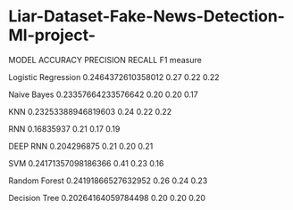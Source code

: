 # Liar-Dataset-Fake-News-Detection-Ml-project-

MODEL                         ACCURACY           PRECISION     RECALL      F1 measure

Logistic Regression     0.2464372610358012         0.27         0.22         0.22

Naive Bayes             0.23357664233576642        0.20         0.20         0.17 

KNN                     0.23253388946819603        0.24         0.22         0.22 

RNN                     0.16835937                 0.21         0.17         0.19

DEEP RNN                0.204296875                0.21         0.20         0.21

SVM                     0.24171357098186366        0.41         0.23         0.16

Random Forest           0.24191866527632952        0.26         0.24         0.23

Decision Tree           0.20264164059784498        0.20         0.20         0.20



